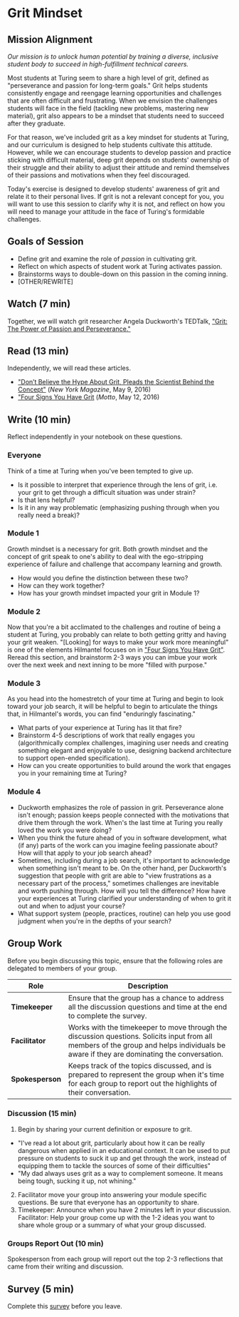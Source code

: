 # Grit Mindset
## Mission Alignment

*Our mission is to unlock human potential by training a diverse, inclusive student body to succeed in high-fulfillment technical careers.*

Most students at Turing seem to share a high level of grit, defined as "perseverance and passion for long-term goals." Grit helps students consistently engage and reengage learning opportunities and challenges that are often difficult and frustrating. When we envision the challenges students will face in the field (tackling new problems, mastering new material), grit also appears to be a mindset that students need to succeed after they graduate.

For that reason, we've included grit as a key mindset for students at Turing, and our curriculum is designed to help students cultivate this attitude. However, while we can encourage students to develop passion and practice sticking with difficult material, deep grit depends on students' ownership of their struggle and their ability to adjust their attitude and remind themselves of their passions and motivations when they feel discouraged.

Today's exercise is designed to develop students' awareness of grit and relate it to their personal lives. If grit is not a relevant concept for you, you will want to use this session to clarify why it is not, and reflect on how you will need to manage your attitude in the face of Turing's formidable challenges.

## Goals of Session
* Define grit and examine the role of *passion* in cultivating grit.
* Reflect on which aspects of student work at Turing activates passion.
* Brainstorms ways to double-down on this passion in the coming inning.
* [OTHER/REWRITE]

## Watch (7 min)
Together, we will watch grit researcher Angela Duckworth's TEDTalk, ["Grit: The Power of Passion and Perseverance."](https://www.ted.com/talks/angela_lee_duckworth_grit_the_power_of_passion_and_perseverance#t-85401)

## Read (13 min)
Independently, we will read these articles.
* ["Don’t Believe the Hype About Grit, Pleads the Scientist Behind the Concept"](http://nymag.com/scienceofus/2016/05/dont-believe-the-hype-about-grit-pleads-the-scientist-behind-the-concept.html) (*New York Magazine*, May 9, 2016)
* ["Four Signs You Have Grit](http://motto.time.com/4327035/4-signs-you-have-grit/) (*Motto*, May 12, 2016)

## Write (10 min)
Reflect independently in your notebook on these questions.

### Everyone
Think of a time at Turing when you've been tempted to give up.
* Is it possible to interpret that experience through the lens of grit, i.e. your grit to get through a difficult situation was under strain?
* Is that lens helpful?
* Is it in any way problematic (emphasizing pushing through when you really need a break)?

### Module 1
Growth mindset is a necessary for grit.  Both growth mindset and the concept of grit speak to one's ability to deal with the ego-stripping experience of failure and challenge that accompany learning and growth.
* How would you define the distinction between these two?
* How can they work together?
* How has your growth mindset impacted your grit in Module 1?

### Module 2
Now that you're a bit acclimated to the challenges and routine of being a student at Turing, you probably can relate to both getting gritty and having your grit weaken. "[Looking] for ways to make your work more meaningful" is one of the elements Hilmantel focuses on in ["Four Signs You Have Grit"](http://motto.time.com/4327035/4-signs-you-have-grit/). Reread this section, and brainstorm 2-3 ways you can imbue your work over the next week and next inning to be more "filled with purpose."

### Module 3
As you head into the homestretch of your time at Turing and begin to look toward your job search, it will be helpful to begin to articulate the things that, in Hilmantel's words, you can find "enduringly fascinating."
* What parts of your experience at Turing has lit that fire?
* Brainstorm 4-5 descriptions of work that really engages you (algorithmically complex challenges, imagining user needs and creating something elegant and enjoyable to use, designing backend architecture to support open-ended specification).
* How can you create opportunities to build around the work that engages you in your remaining time at Turing?

### Module 4
* Duckworth emphasizes the role of passion in grit. Perseverance alone isn't enough; passion keeps people connected with the motivations that drive them through the work. When's the last time at Turing you really loved the work you were doing?
* When you think the future ahead of you in software development, what (if any) parts of the work can you imagine feeling passionate about?
 How will that apply to your job search ahead?
* Sometimes, including during a job search, it's important to acknowledge when something isn't meant to be. On the other hand, per Duckworth's suggestion that people with grit are able to "view frustrations as a necessary part of the process," sometimes challenges are inevitable and worth pushing through. How will you tell the difference? How have your experiences at Turing clarified your understanding of when to grit it out and when to adjust your course?
* What support system (people, practices, routine) can help you use good judgment when you're in the depths of your search?

## Group Work
Before you begin discussing this topic, ensure that the following roles are delegated to members of your group.

| Role | Description |
|--------|-----------|
| **Timekeeper** | Ensure that the group has a chance to address all the discussion questions and time at the end to complete the survey.|
| **Facilitator** | Works with the timekeeper to move through the discussion questions. Solicits input from all members of the group and helps individuals be aware if they are dominating the conversation.|
| **Spokesperson** | Keeps track of the topics discussed, and is prepared to represent the group when it's time for each group to report out the highlights of their conversation. |


### Discussion (15 min)
1. Begin by sharing your current definition or exposure to grit. 
* "I've read a lot about grit, particularly about how it can be really dangerous when applied in an educational context. It can be used to put pressure on students to suck it up and get through the work, instead of equipping them to tackle the sources of some of their difficulties"
* "My dad always uses grit as a way to complement someone. It means being tough, sucking it up, not whining."
2. Facilitator move your group into answering your module specific questions.  Be sure that everyone has an opportunity to share.
3. Timekeeper: Announce when you have 2 minutes left in your discussion.  Facilitator:  Help your group come up with the 1-2 ideas you want to share whole group or a summary of what your group discussed. 

### Groups Report Out (10 min)
Spokesperson from each group will report out the top 2-3 reflections that came from their writing and discussion.

## Survey (5 min)
Complete this [survey](https://docs.google.com/forms/d/e/1FAIpQLSfapmfkIwkDfeuFeNL6jcHcpoXb1Aa1dsQ_9CrhMbduVL9sIg/viewform) before you leave.
